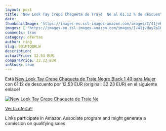 ```yaml
---
layout: post
title: 'New Look Tay Crepe Chaqueta de Traje  Ne al 61.12 % de descuento'
date: 
thumbnailImage: 'https://images-eu.ssl-images-amazon.com/images/I/41jvUuy7p1L._SL200_.jpg'
images: [ 'https://images-eu.ssl-images-amazon.com/images/I/41jvUuy7p1L._SL200_.jpg' ]
comments: true
category: ofertas
author: ring
slug: B01MTQQRLW
description:
actualPrice: 12.53 EUR
comparePrice: 32.23 EUR
inStock: true
---
```


Está [New Look Tay Crepe Chaqueta de Traje  Negro  Black 1   40 para Mujer](https://www.amazon.es/dp/B01MTQQRLW/?tag=tolees-21) con 61.12 de descuento por 12.53 EUR (original: 32.23 EUR) en el siguiente enlace!

[![New Look Tay Crepe Chaqueta de Traje  Ne](https://images-eu.ssl-images-amazon.com/images/I/41jvUuy7p1L._SL200_.jpg)](https://www.amazon.es/dp/B01MTQQRLW/?tag=tolees-21)

[Ver la oferta!!](https://www.amazon.es/dp/B01MTQQRLW/?tag=tolees-21)

Links participate in Amazon Associate program and might generate a comission on qualifying sales


